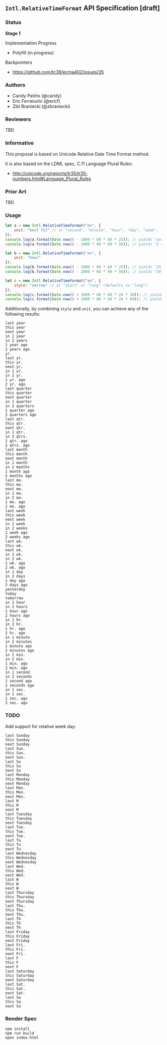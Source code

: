 ## `Intl.RelativeTimeFormat` API Specification [draft]

### Status

__Stage 1__

Implementation Progress

 * Polyfill (in progress)

Backpointers

 * https://github.com/tc39/ecma402/issues/35

### Authors

 * Caridy Patiño (@caridy)
 * Eric Ferraiuolo (@ericf)
 * Zibi Braniecki (@zbraniecki)

### Reviewers

TBD

### Informative

This proposal is based on Unicode Relative Date Time Format method.

It is also based on the LDML spec, C.11 Language Plural Rules:

 * http://unicode.org/reports/tr35/tr35-numbers.html#Language_Plural_Rules

### Prior Art

TBD

### Usage

```javascript
let a = new Intl.RelativeTimeFormat("en", {
    unit: "best fit" // or "second", "minute", "hour", "day", "week", "month", "quarter" or "year" (defaults to "best fit")
});
console.log(a.format(Date.now() - 1000 * 60 * 60 * 25)); // yields "yesterday"
console.log(a.format(Date.now() - 1000 * 60 * 60 * 50)); // yields "2 days ago"

let b = new Intl.RelativeTimeFormat("en", {
    unit: "hour"
});
console.log(b.format(Date.now() - 1000 * 60 * 60 * 25)); // yields "25 hours ago"
console.log(b.format(Date.now() - 1000 * 60 * 60 * 50)); // yields "50 hours ago"

let c = new Intl.RelativeTimeFormat("en", {
    style: "narrow" // or "short" or "long" (defaults to "long")
});
console.log(c.format(Date.now() + 1000 * 60 * 60 * 24 * 30)); // yields "next mo."
console.log(c.format(Date.now() + 1000 * 60 * 60 * 24 * 60)); // yields "in 2 mo."
```

Additionally, by combining `style` and `unit`, you can achieve any of the following results:

```text
last year
this year
next year
in 1 year
in 2 years
1 year ago
2 years ago
yr.
last yr.
this yr.
next yr.
in 1 yr.
in 2 yr.
1 yr. ago
2 yr. ago
last quarter
this quarter
next quarter
in 1 quarter
in 2 quarters
1 quarter ago
2 quarters ago
last qtr.
this qtr.
next qtr.
in 1 qtr.
in 2 qtrs.
1 qtr. ago
2 qtrs. ago
last month
this month
next month
in 1 month
in 2 months
1 month ago
2 months ago
last mo.
this mo.
next mo.
in 1 mo.
in 2 mo.
1 mo. ago
2 mo. ago
last week
this week
next week
in 1 week
in 2 weeks
1 week ago
2 weeks ago
last wk.
this wk.
next wk.
in 1 wk.
in 2 wk.
1 wk. ago
2 wk. ago
in 1 day
in 2 days
1 day ago
2 days ago
yesterday
today
tomorrow
in 1 hour
in 2 hours
1 hour ago
2 hours ago
in 1 hr.
in 2 hr.
1 hr. ago
2 hr. ago
in 1 minute
in 2 minutes
1 minute ago
2 minutes ago
in 1 min.
in 2 min.
1 min. ago
2 min. ago
in 1 second
in 2 seconds
1 second ago
2 seconds ago
in 1 sec.
in 1 sec.
1 sec. ago
2 sec. ago
```

### TODO

Add support for relative week day:

```text
last Sunday
this Sunday
next Sunday
last Sun.
this Sun.
next Sun.
last Su
this Su
next Su
last Monday
this Monday
next Monday
last Mon.
this Mon.
next Mon.
last M
this M
next M
last Tuesday
this Tuesday
next Tuesday
last Tue.
this Tue.
next Tue.
last Tu
this Tu
next Tu
last Wednesday
this Wednesday
next Wednesday
last Wed.
this Wed.
next Wed.
last W
this W
next W
last Thursday
this Thursday
next Thursday
last Thu.
this Thu.
next Thu.
last Th
this Th
next Th
last Friday
this Friday
next Friday
last Fri.
this Fri.
next Fri.
last F
this F
next F
last Saturday
this Saturday
next Saturday
last Sat.
this Sat.
next Sat.
last Sa
this Sa
next Sa
```

### Render Spec

```
npm install
npm run build
open index.html
```
